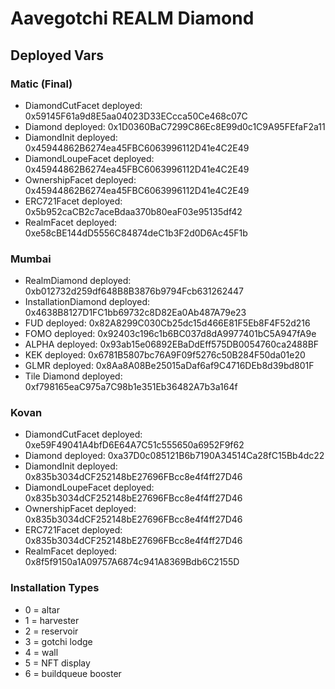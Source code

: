 # Aavegotchi REALM Diamond

## Deployed Vars

### Matic (Final)

- DiamondCutFacet deployed: 0x59145F61a9d8E5aa04023D33ECcca50Ce468c07C
- Diamond deployed: 0x1D0360BaC7299C86Ec8E99d0c1C9A95FEfaF2a11
- DiamondInit deployed: 0x45944862B6274ea45FBC6063996112D41e4C2E49
- DiamondLoupeFacet deployed: 0x45944862B6274ea45FBC6063996112D41e4C2E49
- OwnershipFacet deployed: 0x45944862B6274ea45FBC6063996112D41e4C2E49
- ERC721Facet deployed: 0x5b952caCB2c7aceBdaa370b80eaF03e95135df42
- RealmFacet deployed: 0xe58cBE144dD5556C84874deC1b3F2d0D6Ac45F1b

### Mumbai

- RealmDiamond deployed: 0xb012732d259df648B8B3876b9794Fcb631262447
- InstallationDiamond deployed: 0x4638B8127D1FC1bb69732c8D82Ea0Ab487A79e23
- FUD deployed: 0x82A8299C030Cb25dc15d466E81F5Eb8F4F52d216
- FOMO deployed: 0x92403c196c1b6BC037d8dA9977401bC5A947fA9e
- ALPHA deployed: 0x93ab15e06892EBaDdEff575DB0054760ca2488BF
- KEK deployed: 0x6781B5807bc76A9F09f5276c50B284F50da01e20
- GLMR deployed: 0x8Aa8A08Be25015aDaf6af9C4716DEb8d39bd801F
- Tile Diamond deployed: 0xf798165eaC975a7C98b1e351Eb36482A7b3a164f

### Kovan

- DiamondCutFacet deployed: 0xe59F49041A4bfD6E64A7C51c555650a6952F9f62
- Diamond deployed: 0xa37D0c085121B6b7190A34514Ca28fC15Bb4dc22
- DiamondInit deployed: 0x835b3034dCF252148bE27696FBcc8e4f4ff27D46
- DiamondLoupeFacet deployed: 0x835b3034dCF252148bE27696FBcc8e4f4ff27D46
- OwnershipFacet deployed: 0x835b3034dCF252148bE27696FBcc8e4f4ff27D46
- ERC721Facet deployed: 0x835b3034dCF252148bE27696FBcc8e4f4ff27D46
- RealmFacet deployed: 0x8f5f9150a1A09757A6874c941A8369Bdb6C2155D

### Installation Types

- 0 = altar
- 1 = harvester
- 2 = reservoir
- 3 = gotchi lodge
- 4 = wall
- 5 = NFT display
- 6 = buildqueue booster

